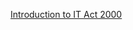 [Introduction to IT Act 2000](https://drive.google.com/file/d/1nQwdAA8ms6thesCqyaVFC8OQ75lZLpMB/view?usp=sharing)
